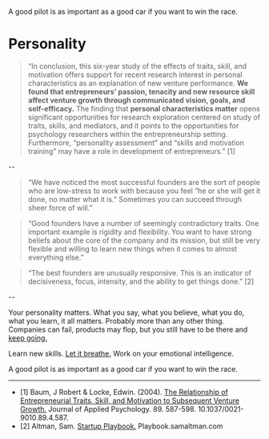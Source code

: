 A good pilot is as important as a good car if you want to win the race. 
# Personality 

> “In conclusion, this six-year study of the effects of traits, skill, and motivation offers support for recent research interest in personal characteristics as an explanation of new venture performance. **We found that entrepreneurs’ passion, tenacity and new resource skill affect venture growth through communicated vision, goals, and self-efficacy.** The finding that **personal characteristics matter** opens significant opportunities for research exploration centered on study of traits, skills, and mediators, and it points to the opportunities for psychology researchers within the entrepreneurship setting. Furthermore, “personality assessment” and “skills and motivation training” may have a role in development of entrepreneurs.” [1]

--

> “We have noticed the most successful founders are the sort of people who are low-stress to work with because you feel “he or she will get it done, no matter what it is.” Sometimes you can succeed through sheer force of will.”

> “Good founders have a number of seemingly contradictory traits. One important example is rigidity and flexibility. You want to have strong beliefs about the core of the company and its mission, but still be very flexible and willing to learn new things when it comes to almost everything else.”

> “The best founders are unusually responsive. This is an indicator of decisiveness, focus, intensity, and the ability to get things done.” [2]

--

Your personality matters. What you say, what you believe, what you do, what you learn, it all matters. Probably more than any other thing. Companies can fail, products may flop, but you still have to be there and <a href="https://altocode.nl/blog/trajectory" target="_blank">keep going.</a>  

Learn new skills. <a href="https://altocode.nl/blog/let-it-breathe" target="_blank">Let it breathe.</a> Work on your emotional intelligence. 

A good pilot is as important as a good car if you want to win the race. 

---

- [1]  Baum, J Robert & Locke, Edwin. (2004). <a href="https://www.researchgate.net/publication/270820314_The_Relationship_of_Entrepreneurial_Traits_Skill_and_Motivation_to_Subsequent_Venture_Growth" target="_blank">The Relationship of Entrepreneurial Traits, Skill, and Motivation to Subsequent Venture Growth.</a> Journal of Applied Psychology. 89. 587-598. 10.1037/0021-9010.89.4.587. 
- [2] Altman, Sam. <a href="https://playbook.samaltman.com/" target="_blank">Startup Playbook.</a> Playbook.samaltman.com








